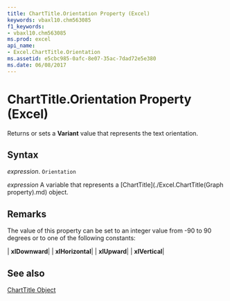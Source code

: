 ```yaml
---
title: ChartTitle.Orientation Property (Excel)
keywords: vbaxl10.chm563085
f1_keywords:
- vbaxl10.chm563085
ms.prod: excel
api_name:
- Excel.ChartTitle.Orientation
ms.assetid: e5cbc985-0afc-8e07-35ac-7dad72e5e380
ms.date: 06/08/2017
---
```



# ChartTitle.Orientation Property (Excel)

Returns or sets a  **Variant** value that represents the text orientation.


## Syntax

 _expression_. `Orientation`

 _expression_ A variable that represents a [ChartTitle](./Excel.ChartTitle(Graph property).md) object.


## Remarks

The value of this property can be set to an integer value from -90 to 90 degrees or to one of the following constants:



| **xlDownward**|
| **xlHorizontal**|
| **xlUpward**|
| **xlVertical**|

## See also


[ChartTitle Object](Excel.ChartTitle(objec).md)

